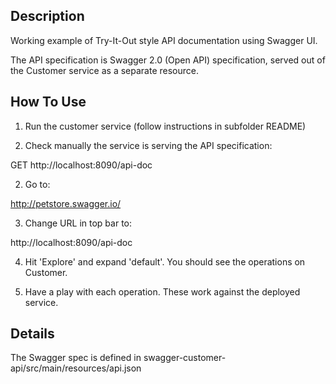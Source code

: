 Description
-----------

Working example of Try-It-Out style API documentation using Swagger UI.

The API specification is Swagger 2.0 (Open API) specification, served out of the Customer service as a separate resource.

How To Use
----------

1. Run the customer service (follow instructions in subfolder README)

2. Check manually the service is serving the API specification:

GET http://localhost:8090/api-doc

2. Go to:

http://petstore.swagger.io/

3. Change URL in top bar to:

http://localhost:8090/api-doc

4. Hit 'Explore' and expand 'default'. You should see the operations on Customer.

5. Have a play with each operation. These work against the deployed service.


Details
-------

The Swagger spec is defined in swagger-customer-api/src/main/resources/api.json